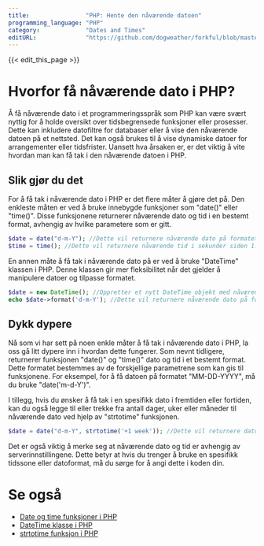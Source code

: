 ```yaml
---
title:                "PHP: Hente den nåværende datoen"
programming_language: "PHP"
category:             "Dates and Times"
editURL:              "https://github.com/dogweather/forkful/blob/master/content/no/php/getting-the-current-date.md"
---
```


{{< edit_this_page >}}

# Hvorfor få nåværende dato i PHP?

Å få nåværende dato i et programmeringsspråk som PHP kan være svært nyttig for å holde oversikt over tidsbegrensede funksjoner eller prosesser. Dette kan inkludere datofiltre for databaser eller å vise den nåværende datoen på et nettsted. Det kan også brukes til å vise dynamiske datoer for arrangementer eller tidsfrister. Uansett hva årsaken er, er det viktig å vite hvordan man kan få tak i den nåværende datoen i PHP.

## Slik gjør du det

For å få tak i nåværende dato i PHP er det flere måter å gjøre det på. Den enkleste måten er ved å bruke innebygde funksjoner som "date()" eller "time()". Disse funksjonene returnerer nåværende dato og tid i en bestemt format, avhengig av hvilke parametere som er gitt.

```PHP
$date = date("d-m-Y"); //Dette vil returnere nåværende dato på formatet DD-MM-YYYY
$time = time(); //Dette vil returnere nåværende tid i sekunder siden 1. januar 1970
```

En annen måte å få tak i nåværende dato på er ved å bruke "DateTime" klassen i PHP. Denne klassen gir mer fleksibilitet når det gjelder å manipulere datoer og tilpasse formatet.

```PHP
$date = new DateTime(); //Oppretter et nytt DateTime objekt med nåværende dato og tid
echo $date->format('d-m-Y'); //Dette vil returnere nåværende dato på formatet DD-MM-YYYY
```

## Dykk dypere

Nå som vi har sett på noen enkle måter å få tak i nåværende dato i PHP, la oss gå litt dypere inn i hvordan dette fungerer. Som nevnt tidligere, returnerer funksjonen "date()" og "time()" dato og tid i et bestemt format. Dette formatet bestemmes av de forskjellige parametrene som kan gis til funksjonene. For eksempel, for å få datoen på formatet "MM-DD-YYYY", må du bruke "date('m-d-Y')".

I tillegg, hvis du ønsker å få tak i en spesifikk dato i fremtiden eller fortiden, kan du også legge til eller trekke fra antall dager, uker eller måneder til nåværende dato ved hjelp av "strtotime" funksjonen.

```PHP
$date = date("d-m-Y", strtotime('+1 week')); //Dette vil returnere datoen 1 uke frem i tid
```

Det er også viktig å merke seg at nåværende dato og tid er avhengig av serverinnstillingene. Dette betyr at hvis du trenger å bruke en spesifikk tidssone eller datoformat, må du sørge for å angi dette i koden din.

# Se også

- [Date og time funksjoner i PHP](https://www.php.net/manual/en/function.date.php)
- [DateTime klasse i PHP](https://www.php.net/manual/en/class.datetime.php)
- [strtotime funksjon i PHP](https://www.php.net/manual/en/function.strtotime.php)